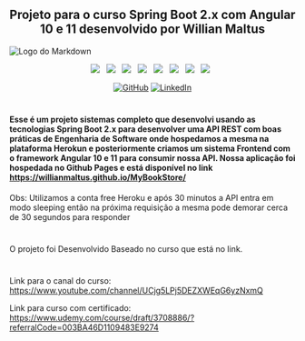 <div align="center">

## Projeto para o curso Spring Boot 2.x com Angular 10 e 11 desenvolvido por Willian Maltus

</div>

![Logo do Markdown](https://github.com/WillianMaltus/MyBookStore/blob/desenvolvimento/src/assets/img/Demo.gif?raw=true)

<p align="center">
<img src="https://img.shields.io/badge/HTML%20-%23F7DF1E.svg?&style=for-the-badge&color=E34F26" />&nbsp;&nbsp;
<img src="https://img.shields.io/badge/css%20-%23F7DF1E.svg?&style=for-the-badge&color=5BA8EE" />&nbsp;&nbsp;
<img src="https://img.shields.io/badge/JavaScript%20-%23F7DF1E.svg?&style=for-the-badge&color=F7DF1E" />&nbsp;&nbsp;
<img src="https://img.shields.io/badge/Angular%20-%23F7DF1E.svg?&style=for-the-badge&color=DD0031" />&nbsp;&nbsp;
<img src="https://img.shields.io/badge/Bootstrap%20-%23F7DF1E.svg?&style=for-the-badge&color=7044A3" />&nbsp;&nbsp;
<img src="https://img.shields.io/badge/Java%20-%23F7DF1E.svg?&style=for-the-badge&color=F7DF1E" />&nbsp;&nbsp;
<img src="https://img.shields.io/badge/Git flow%20-%23F7DF1E.svg?&style=for-the-badge&color=000" />&nbsp;&nbsp;
  <img src="https://img.shields.io/badge/Heroku %20-%23F7DF1E.svg?&style=for-the-badge&color=E34F26" />&nbsp;&nbsp;
</p>

<p align="center">
	<a href="https://github.com/WillianMaltus"><img src="https://img.icons8.com/bubbles/50/000000/github.png" alt="GitHub"/></a>
	<a href="https://www.linkedin.com/in/willian-maltus-400a44162/"><img src="https://img.icons8.com/bubbles/50/000000/linkedin.png" alt="LinkedIn"/></a>
</p>

#
#### Esse é um projeto sistemas completo que desenvolvi usando as tecnologias Spring Boot 2.x para desenvolver uma API REST com boas práticas de Engenharia de Software onde hospedamos a mesma na plataforma Herokun e posteriormente criamos um sistema Frontend com o framework Angular 10 e 11 para consumir nossa API. Nossa aplicação foi hospedada no Github Pages e está disponível no link https://willianmaltus.github.io/MyBookStore/

Obs: Utilizamos a conta free Heroku e após 30 minutos a API entra em modo sleeping então na próxima requisição a mesma pode demorar cerca de 30 segundos para responder

#
O projeto foi Desenvolvido Baseado no curso que está no link.
#

Link para o canal do curso: https://www.youtube.com/channel/UCjg5LPj5DEZXWEqG6yzNxmQ

Link para curso com certificado: https://www.udemy.com/course/draft/3708886/?referralCode=003BA46D1109483E9274

#
